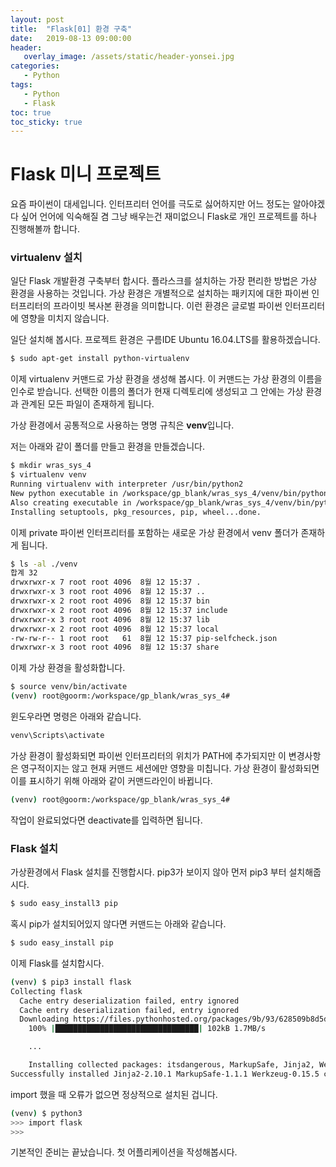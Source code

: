 ```yaml
---
layout: post
title:  "Flask[01] 환경 구축"
date:   2019-08-13 09:00:00
header:
   overlay_image: /assets/static/header-yonsei.jpg
categories: 
   - Python
tags:
   - Python
   - Flask
toc: true
toc_sticky: true
---
```


# Flask 미니 프로젝트

요즘 파이썬이 대세입니다. 인터프리터 언어를 극도로 싫어하지만 어느 정도는 알아야겠다 싶어 언어에 익숙해질 겸 그냥 배우는건 재미없으니 Flask로 개인 프로젝트를 하나 진행해볼까 합니다. 

### virtualenv 설치

일단 Flask 개발환경 구축부터 합시다. 플라스크를 설치하는 가장 편리한 방법은 가상 환경을 사용하는 것입니다. 가상 환경은 개별적으로 설치하는 패키지에 대한 파이썬 인터프리터의 프라이빗 복사본 환경을 의미합니다. 이런 환경은 글로벌 파이썬 인터프리터에 영향을 미치지 않습니다. 

<!--more-->

일단 설치해 봅시다. 프로젝트 환경은 구름IDE Ubuntu 16.04.LTS를 활용하겠습니다. 

```bash
$ sudo apt-get install python-virtualenv
```

이제 virtualenv 커맨드로 가상 환경을 생성해 봅시다. 이 커맨드는 가상 환경의 이름을 인수로 받습니다. 선택한 이름의 폴더가 현재 디렉토리에 생성되고 그 안에는 가상 환경과 관계된 모든 파일이 존재하게 됩니다. 

가상 환경에서 공통적으로 사용하는 명명 규칙은 **venv**입니다.

저는 아래와 같이 폴더를 만들고 환경을 만들겠습니다.

```bash
$ mkdir wras_sys_4
$ virtualenv venv
Running virtualenv with interpreter /usr/bin/python2
New python executable in /workspace/gp_blank/wras_sys_4/venv/bin/python2
Also creating executable in /workspace/gp_blank/wras_sys_4/venv/bin/python
Installing setuptools, pkg_resources, pip, wheel...done.
```

이제 private 파이썬 인터프리터를 포함하는 새로운 가상 환경에서 venv 폴더가 존재하게 됩니다.

```bash
$ ls -al ./venv
합계 32
drwxrwxr-x 7 root root 4096  8월 12 15:37 .
drwxrwxr-x 3 root root 4096  8월 12 15:37 ..
drwxrwxr-x 2 root root 4096  8월 12 15:37 bin
drwxrwxr-x 2 root root 4096  8월 12 15:37 include
drwxrwxr-x 3 root root 4096  8월 12 15:37 lib
drwxrwxr-x 2 root root 4096  8월 12 15:37 local
-rw-rw-r-- 1 root root   61  8월 12 15:37 pip-selfcheck.json
drwxrwxr-x 3 root root 4096  8월 12 15:37 share
```

이제 가상 환경을 활성화합니다. 

```bash
$ source venv/bin/activate
(venv) root@goorm:/workspace/gp_blank/wras_sys_4#
```

윈도우라면 명령은 아래와 같습니다. 

```cmd
venv\Scripts\activate
```

가상 환경이 활성화되면 파이썬 인터프리터의 위치가 PATH에 추가되지만 이 변경사항은 영구적이지는 않고 현재 커맨드 세션에만 영향을 미칩니다. 가상 환경이 활성화되면 이를 표시하기 위해 아래와 같이 커맨드라인이 바뀝니다. 


```bash
(venv) root@goorm:/workspace/gp_blank/wras_sys_4#
```

작업이 완료되었다면 deactivate를 입력하면 됩니다.


### Flask 설치

가상환경에서 Flask 설치를 진행합시다. pip3가 보이지 않아 먼저 pip3 부터 설치해줍시다.

```bash
$ sudo easy_install3 pip
```

혹시 pip가 설치되어있지 않다면 커맨드는 아래와 같습니다.

```bash
$ sudo easy_install pip
```

이제 Flask를 설치합시다. 

```bash
(venv) $ pip3 install flask
Collecting flask
  Cache entry deserialization failed, entry ignored
  Cache entry deserialization failed, entry ignored
  Downloading https://files.pythonhosted.org/packages/9b/93/628509b8d5dc749656a9641f4caf13540e2cdec85276964ff8f43bbb1d3b/Flask-1.1.1-py2.py3-none-any.whl (94kB)
    100% |████████████████████████████████| 102kB 1.7MB/s

    ...

    Installing collected packages: itsdangerous, MarkupSafe, Jinja2, Werkzeug, click, flask
Successfully installed Jinja2-2.10.1 MarkupSafe-1.1.1 Werkzeug-0.15.5 click-7.0 flask-1.1.1 itsdangerous-1.1.0
```

import 했을 때 오류가 없으면 정상적으로 설치된 겁니다.


```bash
(venv) $ python3
>>> import flask
>>>
```

기본적인 준비는 끝났습니다. 첫 어플리케이션을 작성해봅시다.
